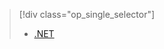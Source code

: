 > [!div class="op_single_selector"]
> * [.NET](../articles/media-services/media-services-encode-with-premium-workflow.md)
> 
> 

<!---HONumber=Oct15_HO3-->